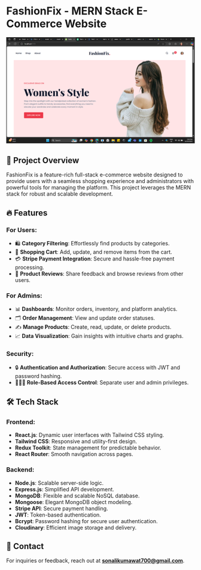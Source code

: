 # FashionFix - MERN Stack E-Commerce Website

![FashionFix Banner](https://github.com/Sonali-0705/FashionFix/blob/main/snapshot.png)

## 🚀 Project Overview
FashionFix is a feature-rich full-stack e-commerce website designed to provide users with a seamless shopping experience and administrators with powerful tools for managing the platform. This project leverages the MERN stack for robust and scalable development.

## 🔥 Features
### For Users:
- 🛍️ **Category Filtering**: Effortlessly find products by categories.
- 🛒 **Shopping Cart**: Add, update, and remove items from the cart.
- 💳 **Stripe Payment Integration**: Secure and hassle-free payment processing.
- 🌟 **Product Reviews**: Share feedback and browse reviews from other users.

### For Admins:
- 📊 **Dashboards**: Monitor orders, inventory, and platform analytics.
- 🗂️ **Order Management**: View and update order statuses.
- ✍️ **Manage Products**: Create, read, update, or delete products.
- 📈 **Data Visualization**: Gain insights with intuitive charts and graphs.

### Security:
- 🔒 **Authentication and Authorization**: Secure access with JWT and password hashing.
- 🧑‍🤝‍🧑 **Role-Based Access Control**: Separate user and admin privileges.

## 🛠️ Tech Stack
### Frontend:
- **React.js**: Dynamic user interfaces with Tailwind CSS styling.
- **Tailwind CSS**: Responsive and utility-first design.
- **Redux Toolkit**: State management for predictable behavior.
- **React Router**: Smooth navigation across pages.

### Backend:
- **Node.js**: Scalable server-side logic.
- **Express.js**: Simplified API development.
- **MongoDB**: Flexible and scalable NoSQL database.
- **Mongoose**: Elegant MongoDB object modeling.
- **Stripe API**: Secure payment handling.
- **JWT**: Token-based authentication.
- **Bcrypt**: Password hashing for secure user authentication.
- **Cloudinary**: Efficient image storage and delivery.

## 📧 Contact
For inquiries or feedback, reach out at **sonalikumawat700@gmail.com**.

